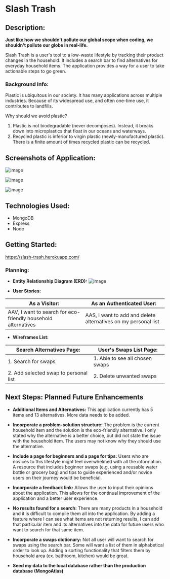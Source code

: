 # Slash Trash

## Description:

**Just like how we shouldn't pollute our global scope when coding, we shouldn't pollute our globe in real-life.**

Slash Trash is a user's tool to a low-waste lifestyle by tracking their product changes in the household.
It includes a search bar to find alternatives for everyday household items.
The application provides a way for a user to take actionable steps to go green.

### Background Info:
Plastic is ubiquitous in our society. It has many applications across multiple industries. Because of its widespread use, and often one-time use, it contributes to landfills.

Why should we avoid plastic?
1. Plastic is not biodegradable (never decomposes). Instead, it breaks down into microplastics that float in our oceans and waterways.
2. Recycled plastic is inferior to virgin plastic (newly-manufactured plastic). There is a finite amount of times recycled plastic can be recycled.

## Screenshots of Application:

![image](https://user-images.githubusercontent.com/62129720/85089614-13ef5080-b1b1-11ea-98b8-afaff12506ed.png)

![image](https://user-images.githubusercontent.com/62129720/85089585-033eda80-b1b1-11ea-915d-e4d98b53894c.png)

![image](https://user-images.githubusercontent.com/62129720/85089528-dab6e080-b1b0-11ea-97c5-b1577233c4e9.png)

## Technologies Used:

- MongoDB
- Express
- Node

## Getting Started:
https://slash-trash.herokuapp.com/

### Planning:
- **Entity Relationship Diagram (ERD):**
![image](https://user-images.githubusercontent.com/62129720/85229184-71a0ba00-b3b6-11ea-8f49-e0d766933118.png)

- **User Stories:**

| As a Visitor: | As an Authenticated User: |
| -----  | ------ |
| AAV, I want to search for eco-friendly household alternatives  | AAS, I want to add and delete alternatives on my personal list |

- **Wireframes List:**

| Search Alternatives Page: | User's Swaps List Page: |
| ------  | ------ |
| 1. Search for swaps  | 1. Able to see all chosen swaps |
| 2. Add selected swap to personal list| 2. Delete unwanted swaps |

## Next Steps: Planned Future Enhancements

- **Additional Items and Alternatives:**
  This application currently has 5 items and 13 alternatives. More data needs to be added.

- **Incorporate a problem-solution structure:**
  The problem is the current household item and the solution is the eco-friendly alternative. I only stated why the alternative is a better choice, but did not state the issue with the household item. The users may not know why they should use the alternative.

- **Include a page for beginners and a page for tips:**
  Users who are novices to this lifestyle might feel overwhelmed with all the information.
  A resource that includes beginner swaps (e.g. using a reusable water bottle or grocery bag) and tips to guide experienced and/or novice users on their journey would be beneficial.

- **Incorporate a feedback link:**
  Allows the user to input their opinions about the application. This allows for the continual improvement of the application and a better user experience.

- **No results found for a search:**
  There are many products in a household and it is difficult to compile them all into the application. By adding a feature where I can see what items are not returning results, I can add that particular item and its alternatives into the data for future users who want to search for that same item.

- **Incorporate a swaps dictionary:**
  Not all user will want to search for swaps using the search bar. Some will want a list of them in alphabetical order to look up. Adding a sorting functionality that filters them by household area (ex. bathroom, kitchen) would be great.

- **Seed my data to the local database rather than the production database (MongoAtlas)**
